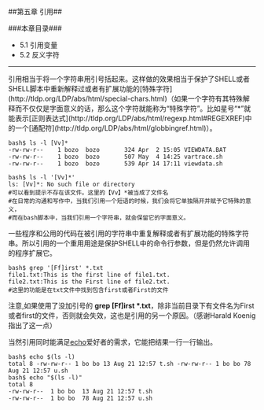 ##第五章 引用##

###本章目录###

* 5.1 引用变量
* 5.2 反义字符
* * * *
<p>
引用相当于将一个字符串用引号括起来。这样做的效果相当于保护了SHELL或者SHELL脚本中重新解释过或者有扩展功能的[特殊字符](http://tldp.org/LDP/abs/html/special-chars.html)（如果一个字符有其特殊解释而不仅仅是字面意义的话，那么这个字符就能称为“特殊字符”。比如星号“*”就能表示[正则表达式](http://tldp.org/LDP/abs/html/regexp.html#REGEXREF)中的一个[通配符](http://tldp.org/LDP/abs/html/globbingref.html)）。
<p>

	bash$ ls -l [Vv]*
	-rw-rw-r--    1 bozo  bozo       324 Apr  2 15:05 VIEWDATA.BAT
	-rw-rw-r--    1 bozo  bozo       507 May  4 14:25 vartrace.sh
	-rw-rw-r--    1 bozo  bozo       539 Apr 14 17:11 viewdata.sh

	bash$ ls -l '[Vv]*'
	ls: [Vv]*: No such file or directory
	#可以看到提示不存在该文件。这里的【Vv】*被当成了文件名
	#在日常的沟通和写作中，当我们引用一个短语的时候，我们会将它单独隔开并赋予它特殊的意义，
	#而在bash脚本中，当我们引用一个字符串，就会保留它的字面意义。

一些程序和公用的代码在被引用的字符串中重复解释或者有扩展功能的特殊字符串。所以引用的一个重用用途是保护SHELL中的命令行参数，但是仍然允许调用的程序扩展它。
	
	bash$ grep '[Ff]irst' *.txt
	file1.txt:This is the first line of file1.txt.
	file2.txt:This is the First line of file2.txt.
	#这里的功能是在txt文件中找到包含first或者First的文件

注意,如果使用了没加引号的 **grep [Ff]irst \*.txt**，除非当前目录下有文件名为First或者first的文件，否则就会失效，这也是引用的另一个原因。（感谢Harald Koenig指出了这一点）

当然引用同时能满足[echo](http://tldp.org/LDP/abs/html/internal.html#ECHOREF)爱好者的需求，它能把结果一行一行输出。

	bash$ echo $(ls -l)
	total 8 -rw-rw-r-- 1 bo bo 13 Aug 21 12:57 t.sh -rw-rw-r-- 1 bo bo 78 Aug 21 12:57 u.sh
	bash$ echo "$(ls -l)"
	total 8
	-rw-rw-r--  1 bo bo  13 Aug 21 12:57 t.sh
	-rw-rw-r--  1 bo bo  78 Aug 21 12:57 u.sh